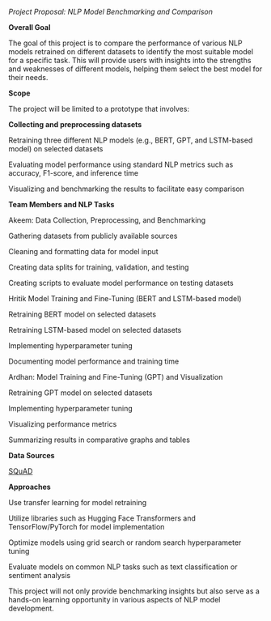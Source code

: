 *Project Proposal: NLP Model Benchmarking and Comparison*

**Overall Goal**

The goal of this project is to compare the performance of various NLP models retrained on different datasets to identify the most suitable model for a specific task. This will provide users with insights into the strengths and weaknesses of different models, helping them select the best model for their needs. 

**Scope**

The project will be limited to a prototype that involves: 

**Collecting and preprocessing datasets**

Retraining three different NLP models (e.g., BERT, GPT, and LSTM-based model) on selected datasets 

Evaluating model performance using standard NLP metrics such as accuracy, F1-score, and inference time 

Visualizing and benchmarking the results to facilitate easy comparison 

**Team Members and NLP Tasks** 

Akeem: Data Collection, Preprocessing, and Benchmarking 

Gathering datasets from publicly available sources 

Cleaning and formatting data for model input 

Creating data splits for training, validation, and testing 

Creating scripts to evaluate model performance on testing datasets 

Hritik Model Training and Fine-Tuning (BERT and LSTM-based model) 

Retraining BERT model on selected datasets 

Retraining LSTM-based model on selected datasets 

Implementing hyperparameter tuning 

Documenting model performance and training time 

Ardhan: Model Training and Fine-Tuning (GPT) and Visualization 

Retraining GPT model on selected datasets 

Implementing hyperparameter tuning 

Visualizing performance metrics 

Summarizing results in comparative graphs and tables 

**Data Sources** 

[SQuAD](https://huggingface.co/datasets/rajpurkar/squad/viewer/plain_text/train?p=6&views%5B%5D=train)

**Approaches**

Use transfer learning for model retraining 

Utilize libraries such as Hugging Face Transformers and TensorFlow/PyTorch for model implementation 

Optimize models using grid search or random search hyperparameter tuning 

Evaluate models on common NLP tasks such as text classification or sentiment analysis 

This project will not only provide benchmarking insights but also serve as a hands-on learning opportunity in various aspects of NLP model development. 